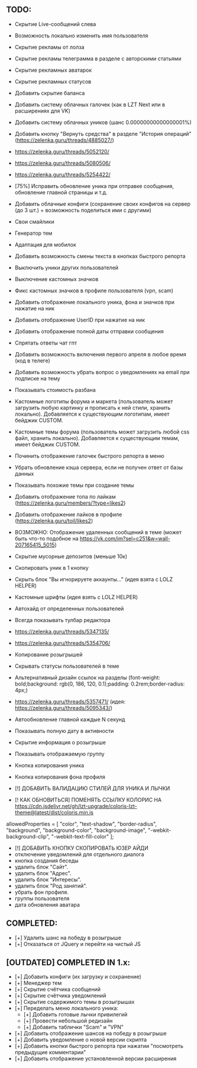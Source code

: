 ## TODO:
- Скрытие Live-сообщений слева
- Возможность локально изменить имя пользователя
- Скрытие рекламы от лолза
- Скрытие рекламы телеграмма в разделе с авторскими статьями
- Скрытие рекламных аватарок
- Скрытие рекламных статусов
- Добавить скрытие баланса
- Добавить систему облачных галочек (как в LZT Next или в расширениях для VK)
- Добавить систему облачных уников (шанс 0.00000000000000001%)
- Добавить кнопку "Вернуть средства" в разделе "История операций" (https://zelenka.guru/threads/4885027/)
- https://zelenka.guru/threads/5052120/
- https://zelenka.guru/threads/5080506/
- https://zelenka.guru/threads/5254422/
- [75%] Исправить обновление уника при отправке сообщения, обновление главной страницы и т.д.
- Добавить облачные конфиги (сохранение своих конфигов на сервер (до 3 шт.) + возможность поделиться ими с другими)
- Свои смайлики
- Генератор тем
- Адаптация для мобилок
- Добавить возможность смены текста в кнопках быстрого репорта
- Выключить уники других пользователей
- Выключение кастомных значков
- Фикс кастомных значков в профиле пользователя (vpn, scam)
- Добавить отображение локального уника, фона и значков при нажатие на ник
- Добавить отображение UserID при нажатие на ник
- Добавить отображение полной даты отправки сообщения
- Спрятать ответы чат гпт
- Добавить возможность включения первого апреля в любое время (код в телеге)
- Добавить возможность убрать вопрос о уведомлениях на email при подписке на тему
- Показывать стоимость разбана
- Кастомные логотипы форума и маркета (пользователь может загрузить любую картинку и прописать к ней стили, хранить локально). Добавляется к существующим логотипам, имеет бейджик CUSTOM.
- Кастомные темы форума (пользователь может загрузить любой css файл, хранить локально). Добавляется к существующим темам, имеет бейджик CUSTOM.

- Починить отображение галочек быстрого репорта в меню
- Убрать обновление кэша сервера, если не получен ответ от базы данных
- Показывать похожие темы при создание темы
- Добавить отображение топа по лайкам (https://zelenka.guru/members/?type=likes2)
- Добавить отображение лайков в профиле (https://zelenka.guru/toil/likes2)
- ВОЗМОЖНО: Отображение удаленных сообщений в теме (может быть что-то подобное на https://vk.com/im?sel=c251&w=wall-207165415_5015)
- Скрытие мусорные депозитов (меньше 10к)
- Скопировать уник в 1 кнопку
- Скрыть блок "Вы игнорируете аккаунты..." (идея взята с LOLZ HELPER)
- Кастомные шрифты (идея взять с LOLZ HELPER)
- Автохайд от определенных пользователей
- Всегда показывать тулбар редактора
- https://zelenka.guru/threads/5347135/
- https://zelenka.guru/threads/5354706/
- Копирование розыгрышей
- Скрывать статусы пользователей в теме
- Альтернативный дизайн ссылок на разделы (font-weight: bold;background: rgb(0, 186, 120, 0.1);padding: 0.2rem;border-radius: 4px;)
- https://zelenka.guru/threads/5357471/ (идея: https://zelenka.guru/threads/5095343/)
- Автообновление главной каждые N секунд
- Показывать полную дату в активности
- Скрытие информация о розыгрыше
- Показывать отображаемую группу
- Кнопка копирования уника
- Кнопка копирования фона профиля
- [!] ДОБАВИТЬ ВАЛИДАЦИЮ СТИЛЕЙ ДЛЯ УНИКА И ЛЫЧКИ
- [! КАК ОБНОВИТЬСЯ] ПОМЕНЯТЬ ССЫЛКУ КОЛОРИС НА https://cdn.jsdelivr.net/gh/lzt-upgrade/coloris-lzt-theme@latest/dist/coloris.min.js

allowedProperties = [
    "color",
    "text-shadow",
    "border-radius",
    "background",
    "background-color",
    "background-image",
    "-webkit-background-clip",
    "-webkit-text-fill-color"
];

<!-- IDEAS FROM LZT HACK -->
- [!] ДОБАВИТЬ КНОПКУ СКОПИРОВАТЬ ЮЗЕР АЙДИ
- отключение уведомлений для отдельного диалога
- кнопка создания беседы
- удалить блок "Сайт".
- удалить блок "Адрес".
- удалить блок "Интересы".
- удалить блок "Род занятий".
- убрать фон профиля.
- группы пользователя
- дата обновления аватара

## COMPLETED:
- [+] Удалить шанс на победу в розыгрыше
- [+] Отказаться от JQuery и перейти на чистый JS

## [OUTDATED] COMPLETED IN 1.x:
- [+] Добавить конфиги (их загрузку и сохранение)
- [+] Менеджер тем
- [+] Скрытие счётчика сообщений
- [+] Скрытие счётчика уведомлений
- [+] Скрытие содержимого темы в розыгрышах
- [+] Переделать меню локального уника:
  - [+] Добавить готовые лычки привилегий
  - [+] Провести небольшой редизайн
  - [+] Добавить таблички "Scam" и "VPN"
- [+] Добавить отображение шансов на победу в розыгрыше
- [+] Добавить уведомление о новой версии скрипта
- [+] Добавить кнопки быстрого репорта при нажатии "посмотреть предыдущие комментарии"
- [+] Добавить отображение установленной версии расширения